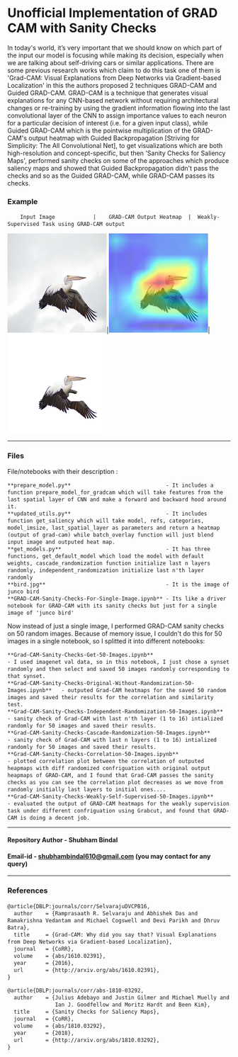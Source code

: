 # Unofficial Implementation of GRAD CAM with Sanity Checks

In today's world, it’s very important that we should know on which part of the input our model is focusing while making its decision, especially when we are talking about self-driving cars or similar applications. There are some previous research works which claim to do this task one of them is 'Grad-CAM: Visual Explanations from Deep Networks via Gradient-based Localization' in this the authors proposed 2 techniques GRAD-CAM and Guided GRAD-CAM. GRAD-CAM is a technique that generates visual explanations for any CNN-based network without requiring architectural changes or re-training by using the gradient information flowing into the last convolutional layer of the CNN to assign importance values to each neuron for a particular decision of interest (i.e. for a given input class), while Guided GRAD-CAM which is the pointwise multiplication of the GRAD-CAM's output heatmap with Guided Backpropagation [Striving for Simplicity: The All Convolutional Net], to get visualizations which are both high-resolution and concept-specific, but then 'Sanity Checks for Saliency Maps', performed sanity checks on some of the approaches which produce saliency maps and showed that Guided Backpropagation didn't pass the checks and so as the Guided GRAD-CAM, while GRAD-CAM passes its checks.

### Example

        Input Image            |    GRAD-CAM Output Heatmap  |  Weakly-Supervised Task using GRAD-CAM output     
![](Example_images/input_image.png)|![](Example_images/grad_cam_output.png)|![](Example_images/weakly_supervised_image.png)  


---

### Files

File/notebooks with their description :
	
	**prepare_model.py**                              - It includes a function prepare_model_for_gradcam which will take features from the last spatial layer of CNN and make a forward and backward hood around it.
	**updated_utils.py**                              - It includes function get_saliency which will take model, refs, categories, model_imsize, last_spatial_layer as parameters and return a heatmap (output of grad-cam) while batch_overlay function will just blend input image and outputed heat map.
	**get_models.py**                                 - It has three functions, get_default_model which load the model with default weights, cascade_randomization function initialize last n layers randomly, independent_randomization initialize last n'th layer randomly
	**bird.jpg**                                      - It is the image of junco bird
	**GRAD-CAM-Sanity-Checks-For-Single-Image.ipynb** - Its like a driver notebook for GRAD-CAM with its sanity checks but just for a single image of 'junco bird'
	
Now instead of just a single image, I performed GRAD-CAM sanity checks on 50 random images. Because of memory issue, I couldn't do this for 50 images in a single notebook, so I splitted it into different notebooks:
	
	**Grad-CAM-Sanity-Checks-Get-50-Images.ipynb**                              - I used imagenet val data, so in this notebook, I just chose a synset randomly and then select and saved 50 images randomly corresponding to that synset.
	**Grad-CAM-Sanity-Checks-Original-Without-Randomization-50-Images.ipynb**   - outputed Grad-CAM heatmaps for the saved 50 random images and saved their results for the correlation and similarity test.
	**Grad-CAM-Sanity-Checks-Independent-Randomization-50-Images.ipynb**        - sanity check of Grad-CAM with last n'th layer (1 to 16) intialized randomly for 50 images and saved their results.
	**Grad-CAM-Sanity-Checks-Cascade-Randomization-50-Images.ipynb**            - sanity check of Grad-CAM with last n layers (1 to 16) intialized randomly for 50 images and saved their results.
	**Grad-CAM-Sanity-Checks-Correlation-50-Images.ipynb**                      - plotted correlation plot between the correlation of outputed heapmaps with diff randomized confriguation with original output heapmaps of GRAD-CAM, and I found that Grad-CAM passes the sanity checks as you can see the correlation plot decreases as we move from randomly initially last layers to initial ones....
	**Grad-CAM-Sanity-Checks-Weakly-Self-Supervised-50-Images.ipynb**           - evaluated the output of GRAD-CAM heatmaps for the weakly supervision task under different confriguation using Grabcut, and found that GRAD-CAM is doing a decent job. 


---

#### Repository Author   - Shubham Bindal
#### Email-id            - shubhambindal610@gmail.com (you may contact for any query) 

---

### References

```
@article{DBLP:journals/corr/SelvarajuDVCPB16,
  author    = {Ramprasaath R. Selvaraju and Abhishek Das and Ramakrishna Vedantam and Michael Cogswell and Devi Parikh and Dhruv Batra},
  title     = {Grad-CAM: Why did you say that? Visual Explanations from Deep Networks via Gradient-based Localization},
  journal   = {CoRR},
  volume    = {abs/1610.02391},
  year      = {2016},
  url       = {http://arxiv.org/abs/1610.02391},
}
```
```
@article{DBLP:journals/corr/abs-1810-03292,
  author    = {Julius Adebayo and Justin Gilmer and Michael Muelly and
               Ian J. Goodfellow and Moritz Hardt and Been Kim},
  title     = {Sanity Checks for Saliency Maps},
  journal   = {CoRR},
  volume    = {abs/1810.03292},
  year      = {2018},
  url       = {http://arxiv.org/abs/1810.03292},
}
```
